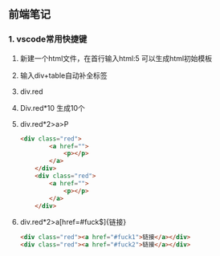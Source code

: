 ## 前端笔记

### 1. vscode常用快捷键

1. 新建一个html文件，在首行输入html:5 可以生成html初始模板

2. 输入div+table自动补全标签

3. div.red <div class="red"></div>

4. Div.red*10 生成10个<div class="red"></div>

5. div.red*2>a>P 

   ~~~html
   <div class="red">
           <a href="">
               <p></p>
           </a>
       </div>
       <div class="red">
           <a href="">
               <p></p>
           </a>
       </div>
   ~~~

6. div.red*2>a[href=#fuck$]{链接}

   ~~~html
   <div class="red"><a href="#fuck1">链接</a></div>
   <div class="red"><a href="#fuck2">链接</a></div>
   ~~~

   